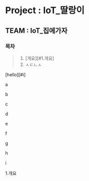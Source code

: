 # **Project : IoT_딸랑이**

## **TEAM : IoT_집에가자**

### 목차

> 1.  [개요][#1.개요]
> 2. ㅅㄷㄴㅅ
>
> 

[hello][#i]

a

b

c

d

e

f

g

h

i

1.개요